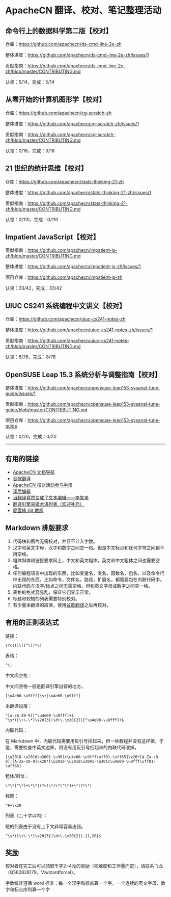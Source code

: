 # ApacheCN 翻译、校对、笔记整理活动

## 命令行上的数据科学第二版【校对】

仓库：https://github.com/apachecn/ds-cmd-line-2e-zh

整体进度：https://github.com/apachecn/ds-cmd-line-2e-zh/issues/1

贡献指南：https://github.com/apachecn/ds-cmd-line-2e-zh/blob/master/CONTRIBUTING.md

认领：5/14，完成：5/14

## 从零开始的计算机图形学【校对】

仓库：https://github.com/apachecn/cg-scratch-zh

整体进度：https://github.com/apachecn/cg-scratch-zh/issues/1

贡献指南：https://github.com/apachecn/cg-scratch-zh/blob/master/CONTRIBUTING.md

认领：0/18，完成：0/18

## 21 世纪的统计思维【校对】

仓库：https://github.com/apachecn/stats-thinking-21-zh

整体进度：https://github.com/apachecn/stats-thinking-21-zh/issues/1

贡献指南：https://github.com/apachecn/stats-thinking-21-zh/blob/master/CONTRIBUTING.md

认领：0/110，完成：0/110

## Impatient JavaScript【校对】

贡献指南：https://github.com/apachecn/impatient-js-zh/blob/master/CONTRIBUTING.md

整体进度：https://github.com/apachecn/impatient-js-zh/issues/1

项目仓库：https://github.com/apachecn/impatient-js-zh

认领：33/42，完成：33/42

## UIUC CS241 系统编程中文讲义【校对】

仓库：https://github.com/apachecn/uiuc-cs241-notes-zh

整体进度：https://github.com/apachecn/uiuc-cs241-notes-zh/issues/1

贡献指南：https://github.com/apachecn/uiuc-cs241-notes-zh/blob/master/CONTRIBUTING.md

认领：8/78，完成：8/78

## OpenSUSE Leap 15.3 系统分析与调整指南【校对】

整体进度：https://github.com/apachecn/opensuse-leap153-sysanal-tune-guide/issues/1

贡献指南：https://github.com/apachecn/opensuse-leap153-sysanal-tune-guide/blob/master/CONTRIBUTING.md

项目仓库：https://github.com/apachecn/opensuse-leap153-sysanal-tune-guide

认领：0/20，完成：0/20

---

## 有用的链接

+   [ApacheCN 文档导航](https://docs.apachecn.org/)
+   [谷歌翻译](https://translate.google.cn/)
+   [ApacheCN 校对活动参与手册](https://github.com/apachecn/home/blob/master/docs/translate/joining-guide.md)
+   [译后编辑](https://www.bing.com/search?q=%E8%AF%91%E5%90%8E%E7%BC%96%E8%BE%91&mkt=zh-CN)
+   [当翻译竟然变成了文本编辑——李笑来](https://zhuanlan.zhihu.com/p/465979584)
+   [翻译引擎易错术语列表（欢迎补充）](https://github.com/apachecn/home/blob/master/docs/translate/trans-table.md)
+   [廖雪峰 Git 教程](https://www.liaoxuefeng.com/wiki/896043488029600)

## Markdown 排版要求

1.  代码块和图片无需校对，并且不计入字数。
3.  汉字和英文字母，汉字和数字之间空一格。但是中文标点和任何字符之间都不用空格。
4.  粗体斜体和链接要求同上，中文和英文粗体，英文和中文粗体之间也需要空格。
5.  任何编程语言中出现的东西，比如变量名，类名，函数名，包名，以及命令行中出现的东西，比如命令，文件名，路径，扩展名，都需要包在内联代码中。内联代码与汉字/标点之间无需空格，但和英文字母或数字之间空一格。
6.  表格的格式容易乱，保证它们显示正常。
7.  标题和较短的列表需要特别校对。
8.  有少量未翻译的段落，使用[谷歌翻译](https://translate.google.cn/)之后再校对。

## 有用的正则表达式

链接：

```
(?<!!)\[[^\]]*\]
```

表格：

```
^\|
```

中文间空格：

中文间空格一般是翻译引擎出错的地方。

```
[\u4e00-\u9fff]\s+[\u4e00-\u9fff]
```

未翻译段落：

```
^[a-zA-Z0-9][^\u4e00-\u9fff]+$
^\s*([\+\-\*]\x20{3}|\d+\.\x20{2})[^\u4e00-\u9fff]+$
```

内联代码：

在 Markdown 中，内联代码需要用反引号括起来，但一些教程并没有这样做。于是，需要检查中英文边界，将没有用反引号括起来的内联代码改掉。

```
[\u2018-\u201d\u3001-\u301c\u4e00-\u9fff\uff01-\uff65]\x20*[A-Za-z0-9]|[A-Za-z0-9]\x20*[\u2018-\u201d\u3001-\u301c\u4e00-\u9fff\uff01-\uff65]
```

粗体/斜体：

```
\*\*[^\*]+\*\*|(?<!\*)\*[^\*]+\*(?!\*)
```

标题：

```
^#+\x20
```

列表（二十字以内）：

短的列表由于没有上下文非常容易出错。

```
^\s*([\+\-\*]\x20{3}|\d+\.\x20{2}).{1,20}$
```

## 奖励

校对者在完工后可以领取千字2~4元的奖励（视难度和工作量而定），请联系飞龙（Q562826179，V:wizardforcel）。

字数统计遵循 word 标准：每一个汉字和标点算一个字，一个连续的英文字母、数字和标点序列算一个字
